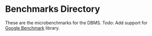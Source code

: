 # Benchmarks Directory

These are the microbenchmarks for the DBMS. Todo: Add support for [Google Benchmark](https://github.com/google/benchmark) library.
